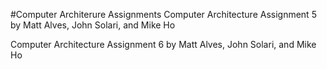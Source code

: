 #Computer Architerure Assignments 
Computer Architecture Assignment 5 by Matt Alves, John Solari, and Mike Ho

Computer Architecture Assignment 6 by Matt Alves, John Solari, and Mike Ho
